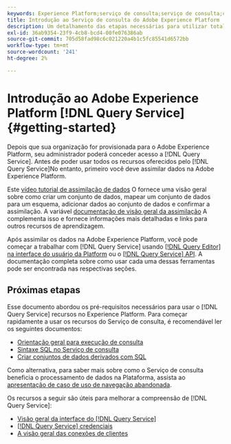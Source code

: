 ```yaml
---
keywords: Experience Platform;serviço de consulta;serviço de consulta;consulta;;query service;Query service;query
title: Introdução ao Serviço de consulta do Adobe Experience Platform
description: Um detalhamento das etapas necessárias para utilizar totalmente o Serviço de consulta do Adobe Experience Platform
exl-id: 36ab9354-23f9-4cb8-bcd4-00fe076386ab
source-git-commit: 705d58fad98c6c021220a4b1c5fc85541d6572bb
workflow-type: tm+mt
source-wordcount: '241'
ht-degree: 2%

---
```


# Introdução ao Adobe Experience Platform [!DNL Query Service] {#getting-started}

Depois que sua organização for provisionada para o Adobe Experience Platform, seu administrador poderá conceder acesso a [!DNL Query Service]. Antes de poder usar todos os recursos oferecidos pelo [!DNL Query Service]No entanto, primeiro você deve assimilar dados na Adobe Experience Platform.

Este [vídeo tutorial de assimilação de dados](https://experienceleague.adobe.com/docs/platform-learn/tutorials/data-ingestion/create-datasets-and-ingest-data.html?lang=pt-BR) O fornece uma visão geral sobre como criar um conjunto de dados, mapear um conjunto de dados para um esquema, adicionar dados ao conjunto de dados e confirmar a assimilação. A variável [documentação de visão geral da assimilação](../../ingestion/home.md) A complementa isso e fornece informações mais detalhadas e links para outros recursos de aprendizagem.

Após assimilar os dados na Adobe Experience Platform, você pode começar a trabalhar com [!DNL Query Service] usando [[!DNL Query Editor] na interface do usuário da Platform](../ui/user-guide.md) ou o [[!DNL Query Service] API](../api/getting-started.md). A documentação completa sobre como usar cada uma dessas ferramentas pode ser encontrada nas respectivas seções.

## Próximas etapas

Esse documento abordou os pré-requisitos necessários para usar o [!DNL Query Service] recursos no Experience Platform. Para começar rapidamente a usar os recursos do Serviço de consulta, é recomendável ler os seguintes documentos:

- [Orientação geral para execução de consulta](../best-practices/writing-queries.md)
- [Sintaxe SQL no Serviço de consulta](../sql/syntax.md)
- [Criar conjuntos de dados derivados com SQL](../data-distiller/derived-datasets/create-derived-datasets-with-sql.md)

Como alternativa, para saber mais sobre como o Serviço de consulta beneficia o processamento de dados na Plataforma, assista ao [apresentação de caso de uso de navegação abandonada](../use-cases/abandoned-browse.md#video-example).

Os recursos a seguir são úteis para melhorar a compreensão de [!DNL Query Service]:

- [Visão geral da interface do [!DNL Query Service]](../ui/overview.md)
- [[!DNL Query Service] credenciais](../ui/credentials.md)
- [A visão geral das conexões de clientes](../clients/overview.md)
